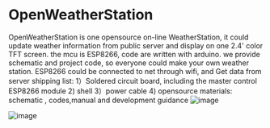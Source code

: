 # OpenWeatherStation
OpenWeatherStation is one opensource on-line WeatherStation, it could update weather information from public server and display on one 2.4' color TFT screen.
the mcu is ESP8266, code are written with arduino. 
we provide schematic and project code, so everyone could make your own weather station.
ESP8266 could be connected to net through wifi, and Get data from server
shipping list:
1）Soldered circuit board, including the master control ESP8266 module
2) shell
3）power cable
4) opensource materials: schematic , codes,manual and development guidance
![image](https://user-images.githubusercontent.com/30722223/190935873-f7b99ccc-f141-4e22-84a1-a5f251419c11.png)

![image](https://user-images.githubusercontent.com/30722223/190935887-eef84791-2d18-4278-9d26-c4a771c5071b.png)
